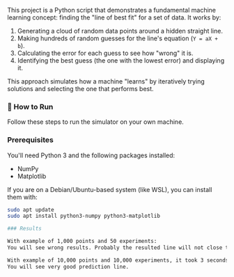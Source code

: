 This project is a Python script that demonstrates a fundamental machine learning concept: finding the "line of best fit" for a set of data. It works by:

1.  Generating a cloud of random data points around a hidden straight line.
2.  Making hundreds of random guesses for the line's equation (`Y = aX + b`).
3.  Calculating the error for each guess to see how "wrong" it is.
4.  Identifying the best guess (the one with the lowest error) and displaying it.

This approach simulates how a machine "learns" by iteratively trying solutions and selecting the one that performs best.



### 🚀 How to Run

Follow these steps to run the simulator on your own machine.

### Prerequisites

You'll need Python 3 and the following packages installed:

-   NumPy
-   Matplotlib

If you are on a Debian/Ubuntu-based system (like WSL), you can install them with:
```bash
sudo apt update
sudo apt install python3-numpy python3-matplotlib

### Results

With example of 1,000 points and 50 experiments:
You will see wrong results. Probably the resulted line will not close to reality.

With example of 10,000 points and 10,000 experiments, it took 3 seconds but results are great:
You will see very good prediction line.
